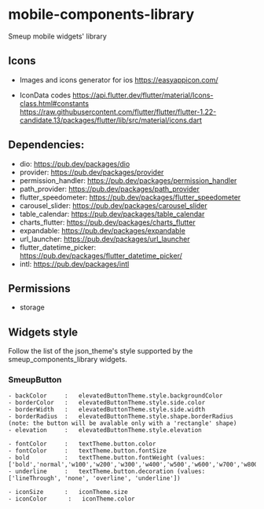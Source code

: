 # mobile-components-library
Smeup mobile widgets' library 

## Icons

- Images and icons generator for ios
    https://easyappicon.com/   

- IconData codes
    https://api.flutter.dev/flutter/material/Icons-class.html#constants
    https://raw.githubusercontent.com/flutter/flutter/flutter-1.22-candidate.13/packages/flutter/lib/src/material/icons.dart
    
## Dependencies:
- dio:                      https://pub.dev/packages/dio
- provider:                 https://pub.dev/packages/provider
- permission_handler:       https://pub.dev/packages/permission_handler
- path_provider:            https://pub.dev/packages/path_provider
- flutter_speedometer:      https://pub.dev/packages/flutter_speedometer
- carousel_slider:          https://pub.dev/packages/carousel_slider
- table_calendar:           https://pub.dev/packages/table_calendar
- charts_flutter:           https://pub.dev/packages/charts_flutter
- expandable:               https://pub.dev/packages/expandable
- url_launcher:             https://pub.dev/packages/url_launcher
- flutter_datetime_picker:  https://pub.dev/packages/flutter_datetime_picker/
- intl:                     https://pub.dev/packages/intl

## Permissions

- storage

## Widgets style 
Follow the list of the json_theme's style supported by the smeup_components_library widgets.

### SmeupButton
    - backColor     :   elevatedButtonTheme.style.backgroundColor
    - borderColor   :   elevatedButtonTheme.style.side.color
    - borderWidth   :   elevatedButtonTheme.style.side.width
    - borderRadius  :   elevatedButtonTheme.style.shape.borderRadius (note: the button will be avalable only with a 'rectangle' shape)
    - elevation     :   elevatedButtonTheme.style.elevation

    - fontColor     :   textTheme.button.color
    - fontColor     :   textTheme.button.fontSize
    - bold          :   textTheme.button.fontWeight (values: ['bold','normal','w100','w200','w300','w400','w500','w600','w700','w800','w900'])
    - underline     :   textTheme.button.decoration (values: ['lineThrough', 'none', 'overline', 'underline'])

    - iconSize      :   iconTheme.size
    - iconColor      :   iconTheme.color
